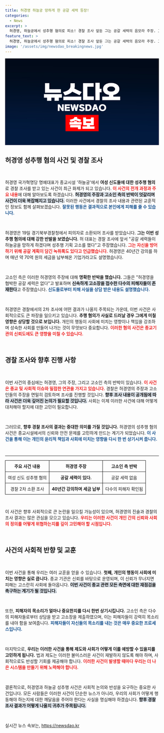 ```yaml
---
title: 허경영 하늘궁 망하게 한 공갈 세력 등장!
categories:
  - News
excerpt: >
  허경영, 하늘궁에서 성추행 혐의로 피소! 경찰 조사 앞둔 그는 공갈 세력의 음모라 주장. 고소인측은 피해 사실 상담받았다며 반박. 진실을 둘러싼 치열한 공방이 펼쳐진다! 클릭하여 자세히 알아보세요!
feature_text: >
  허경영, 하늘궁에서 성추행 혐의로 피소! 경찰 조사 앞둔 그는 공갈 세력의 음모라 주장. 고소인측은 피해 사실 상담받았다며 반박. 진실을 둘러싼 치열한 공방이 펼쳐진다! 클릭하여 자세히 알아보세요!
image: '/assets/img/newsdao_breakingnews.jpg'
---
```


<p><img src="/assets/img/newsdao_breakingnews.jpg" alt="pcversion 속보" /></p>

<h2 data-ke-size="size26">허경영 성추행 혐의 사건 및 경찰 조사</h2>

<p data-ke-size="size16">&nbsp;</p>

<p>허경영 국가혁명당 명예대표가 종교시설 '하늘궁'에서 <b>여성 신도들에 대한 성추행 혐의</b>로 경찰 조사를 받고 있는 사건이 최근 화제가 되고 있습니다. <b><span style="color: #ee2323;">이 사건의 전개 과정과 주요 내용</span></b>에 대해 알아보도록 하겠습니다. <b><span style="background-color: #21538527;">허경영의 주장과 고소인 측의 반박이 엇갈리며 사건이 더욱 복잡해지고 있습니다.</span></b> 이러한 사건에서 경찰의 조사 내용과 관련된 교훈적인 정보도 함께 살펴보겠습니다. <b><span style="color: #1a5490;">잘못된 행동은 결과적으로 본인에게 피해를 줄 수 있습니다.</span></b></p>

<p data-ke-size="size16">&nbsp;</p>

<p>허경영은 19일 경기북부경찰청에서 피의자로 소환되어 조사를 받았습니다. <b>그는 이번 성추행 혐의에 대해 강한 반발을 보였습니다.</b> 허 대표는 경찰 조사에 앞서 "공갈 세력들이 하늘궁을 망하게 하겠다며 성추행 기획 고소를 했다"고 주장했습니다. <b><span style="color: #ee2323;">그는 자신을 방어하기 위해 공갈 계획이 담긴 녹취록도 있다고 언급했습니다.</span></b> 허경영은 40년간 강의를 하며 매년 약 70억 원의 세금을 납부해온 기업가라고도 설명했습니다.</p>

<p data-ke-size="size16">&nbsp;</p>

<p>고소인 측은 이러한 허경영의 주장에 대해 <b>명확한 반박을 했습니다.</b> 그들은 "허경영을 협박한 공갈 세력은 없다"고 발표하며 <b><span style="background-color: #21538527;">신속하게 고소장을 접수한 다수의 피해자들이 존재한다</span></b>고 주장했습니다. <b><span style="color: #1a5490;">신도들로부터 피해 사실을 상담 받은 내용도 설명했습니다.</span></b></p>

<p data-ke-size="size16">&nbsp;</p>

<p>허경영은 경찰에서의 2차 조사에 어떤 결과가 나올지 주목되는 가운데, 이번 사건은 사회적으로도 큰 파장을 일으키고 있습니다. <b>추행 혐의가 사실로 드러날 경우 그에게 미칠 영향은 상당할 것으로 보입니다.</b> 개인의 행동이 사회에 미치는 영향이나 책임을 강조하며 성숙한 사회를 만들어 나가는 것이 무엇보다 중요합니다. <b><span style="color: #ee2323;">이러한 혐의 사건은 종교기관의 신뢰도에도 큰 영향을 미칠 수 있습니다.</span></b></p>

<p data-ke-size="size16">&nbsp;</p>

<h2 data-ke-size="size26">경찰 조사와 향후 진행 사항</h2>

<p data-ke-size="size16">&nbsp;</p>

<p>이번 사건의 중심에는 허경영, 그의 주장, 그리고 고소인 측의 반박이 있습니다. <b><span style="color: #ee2323;">이 사건은 종교 및 사회적 이슈와 밀접한 연관을 가지고 있습니다.</span></b> 경찰은 허경영의 주장과 고소인들의 주장을 면밀히 검토하며 조사를 진행할 것입니다. <b><span style="background-color: #21538527;">향후 조사 내용이 공개됨에 따라 사건은 더욱 깊어진 논의가 필요할 것입니다.</span></b> 사회는 이제 이러한 사건에 대해 어떻게 대처해야 할지에 대한 고민이 필요합니다.</p>

<p data-ke-size="size16">&nbsp;</p>

<p>그러므로, <b>향후 경찰 조사의 결과는 중대한 의미를 가질 것입니다.</b> 허경영의 성추행 혐의 사건은 종교시설에서의 신뢰와 안전 문제를 고민하게 만드는 계기가 되었습니다. <b><span style="color: #1a5490;">이 사건을 통해 이는 개인의 윤리적 책임과 사회에 미치는 영향을 다시 한 번 상기시켜 줍니다.</span></b></p>

<p data-ke-size="size16">&nbsp;</p>

<hr>

<table style="width: 100%; text-align: center; border-collapse: collapse;">
    <tr>
        <th style="border: 1px solid black; padding: 8px;"><b>주요 사건 내용</b></th>
        <th style="border: 1px solid black; padding: 8px;"><b>허경영 주장</b></th>
        <th style="border: 1px solid black; padding: 8px;"><b>고소인 측 반박</b></th>
    </tr>
    <tr>
        <td style="border: 1px solid black; padding: 8px;">여성 신도 성추행 혐의     </td>
        <td style="border: 1px solid black; padding: 8px;"><b>공갈 세력이 있다.</b></td>
        <td style="border: 1px solid black; padding: 8px;">공갈 세력 없음</td>
    </tr>
    <tr>
        <td style="border: 1px solid black; padding: 8px;">경찰 2차 소환 조사</td>
        <td style="border: 1px solid black; padding: 8px;"><b>40년간 강의하며 세금 납부</b></td>
        <td style="border: 1px solid black; padding: 8px;">다수의 피해자 확인됨</td>
    </tr>
</table>

<p data-ke-size="size16">&nbsp;</p>

<p>이 사건은 향후 사회적으로 큰 논란을 일으킬 가능성이 있으며, 허경영의 진술과 경찰의 조사 결과는 많은 관심을 모으고 있습니다. <b><span style="color: #ee2323;">우리는 이러한 사건이 개인 간의 신뢰와 사회의 정의를 어떻게 위협하는지를 깊이 고민해야 할 시점입니다.</span></b> </p>

<p data-ke-size="size16">&nbsp;</p>

<h2 data-ke-size="size26">사건의 사회적 반향 및 교훈</h2>

<p data-ke-size="size16">&nbsp;</p>

<p>이번 사건을 통해 우리는 여러 교훈을 얻을 수 있습니다. <b>첫째, 개인의 행동이 사회에 미치는 영향은 실로 큽니다.</b> 종교 기관은 신뢰를 바탕으로 운영되며, 이 신뢰가 무너지면 피해는 고스란히 사회에 돌아옵니다. <b><span style="background-color: #21538527;">이번 사건이 종교 관련 모든 측면에 대한 재점검을 촉구하는 계기가 될 것입니다.</span></b></p>

<p data-ke-size="size16">&nbsp;</p>

<p>또한, <b>피해자의 목소리가 얼마나 중요한지를 다시 한번 상기시킵니다.</b> 고소인 측은 다수의 피해자들로부터 상담을 받고 고소장을 제출하였으며, 이는 피해자들이 강력히 목소리를 내야 함을 보여줍니다. <b><span style="color: #1a5490;">피해자들이 자신들의 목소리를 내는 것은 매우 중요한 프로세스입니다.</span></b> </p>

<p data-ke-size="size16">&nbsp;</p>

<p>마지막으로, <b>우리는 이러한 사건을 통해 제도와 사회가 어떻게 이를 예방할 수 있을지를 고민하게 됩니다.</b> 법과 제도는 이러한 불미스러운 사건이 재발하지 않도록 해야 하며, 사회적으로도 반성할 기회를 제공해야 합니다. <b><span style="color: #ee2323;">이러한 사건이 발생할 때마다 우리는 더 나은 시스템을 만들기 위해 노력해야 합니다.</span></b> </p>

<p data-ke-size="size16">&nbsp;</p>

<p>결론적으로, 허경영과 하늘궁 성추행 사건은 사회적 논의와 반성을 요구하는 중요한 사건입니다. 모든 사람들은 이러한 사건이 단순한 뉴스가 아니라, 우리의 사회가 어떻게 행동해야 하는지에 대한 깨달음을 주어야 한다는 사실을 명심해야 하겠습니다. <b><span style="background-color: #21538527;">향후 경찰 조사 결과가 어떻게 나올지 귀추가 주목됩니다.</span></b> </p>

<p data-ke-size="size16">&nbsp;</p>
실시간 뉴스 속보는, <a href="https://newsdao.kr" rel="dofollow">https://newsdao.kr</a>


